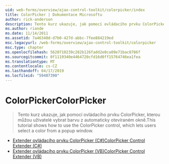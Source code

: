 ```yaml
---
uid: web-forms/overview/ajax-control-toolkit/colorpicker/index
title: ColorPicker | Dokumentace Microsoftu
author: rick-anderson
description: Tento kurz ukazuje, jak pomocí ovládacího prvku ColorPicker, kterou můžou uživatelé vybrat barvu z automaticky otevíraném okně.
ms.author: riande
ms.date: 11/14/2011
ms.assetid: 7a46340d-d7b0-427d-abbc-7fee884219ed
msc.legacyurl: /web-forms/overview/ajax-control-toolkit/colorpicker
msc.type: chapter
ms.openlocfilehash: 5620710239c282b126fadd2e0ca09e71bac8786f
ms.sourcegitcommit: 0f1119340e4464720cfd16d0ff15764746ea1fea
ms.translationtype: MT
ms.contentlocale: cs-CZ
ms.lasthandoff: 04/17/2019
ms.locfileid: "59407390"
---
```

# <a name="colorpicker"></a><span data-ttu-id="3499e-103">ColorPicker</span><span class="sxs-lookup"><span data-stu-id="3499e-103">ColorPicker</span></span>

> <span data-ttu-id="3499e-104">Tento kurz ukazuje, jak pomocí ovládacího prvku ColorPicker, kterou můžou uživatelé vybrat barvu z automaticky otevíraném okně.</span><span class="sxs-lookup"><span data-stu-id="3499e-104">This tutorial shows how to use the ColorPicker control, which lets users select a color from a popup window.</span></span>


- [<span data-ttu-id="3499e-105">Extender ovládacího prvku ColorPicker (C#)</span><span class="sxs-lookup"><span data-stu-id="3499e-105">ColorPicker Control Extender (C#)</span></span>](using-the-colorpicker-control-extender-cs.md)
- [<span data-ttu-id="3499e-106">Extender ovládacího prvku ColorPicker (VB)</span><span class="sxs-lookup"><span data-stu-id="3499e-106">ColorPicker Control Extender (VB)</span></span>](using-the-colorpicker-control-extender-vb.md)
